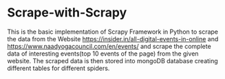 # Scrape-with-Scrapy
This is the basic implementation of Scrapy Framework in Python to scrape the data from the Website https://insider.in/all-digital-events-in-online and 
https://www.naadyogacouncil.com/en/events/ and scrape the complete data of interesting events(top 10 events of the page) from the given website. The scraped data is then stored into
mongoDB database creating different tables for different spiders.
